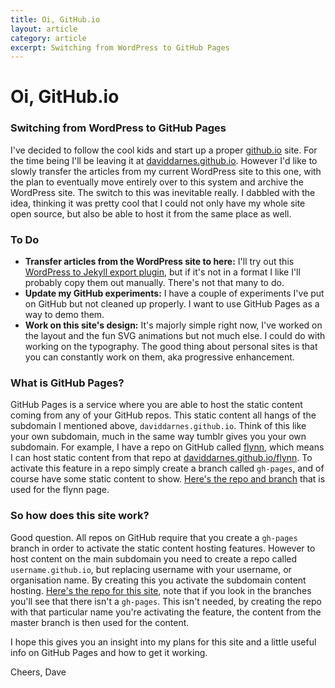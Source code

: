 ```yaml
---
title: Oi, GitHub.io
layout: article
category: article
excerpt: Switching from WordPress to GitHub Pages
---
```


# Oi, GitHub.io

### Switching from WordPress to GitHub Pages

I've decided to follow the cool kids and start up a proper [github.io](https://pages.github.com/) site. For the time being I'll be leaving it at [daviddarnes.github.io](http://daviddarnes.github.io). However I'd like to slowly transfer the articles from my current WordPress site to this one, with the plan to eventually move entirely over to this system and archive the WordPress site. The switch to this was inevitable really. I dabbled with the idea, thinking it was pretty cool that I could not only have my whole site open source, but also be able to host it from the same place as well.

### To Do
- **Transfer articles from the WordPress site to here:**
  I'll try out this [WordPress to Jekyll export plugin](https://github.com/benbalter/wordpress-to-jekyll-exporter), but if it's not in a format I like I'll probably copy them out manually. There's not that many to do.
- **Update my GitHub experiments:**
  I have a couple of experiments I've put on GitHub but not cleaned up properly. I want to use GitHub Pages as a way to demo them.
- **Work on this site's design:**
  It's majorly simple right now, I've worked on the layout and the fun SVG animations but not much else. I could do with working on the typography. The good thing about personal sites is that you can constantly work on them, aka progressive enhancement.

### What is GitHub Pages?

GitHub Pages is a service where you are able to host the static content coming from any of your GitHub repos. This static content all hangs of the subdomain I mentioned above, ```daviddarnes.github.io```. Think of this like your own subdomain, much in the same way tumblr gives you your own subdomain. For example, I have a repo on GitHub called [flynn](https://github.com/daviddarnes/flynn), which means I can host static content from that repo at [daviddarnes.github.io/flynn](http://daviddarnes.github.io/flynn/). To activate this feature in a repo simply create a branch called ```gh-pages```, and of course have some static content to show. [Here's the repo and branch](https://github.com/daviddarnes/flynn/tree/gh-pages) that is used for the flynn page.

### So how does this site work?

Good question. All repos on GitHub require that you create a ```gh-pages``` branch in order to activate the static content hosting features. However to host content on the main subdomain you need to create a repo called ```username.github.io```, but replacing username with your username, or organisation name. By creating this you activate the subdomain content hosting. [Here's the repo for this site](https://github.com/daviddarnes/daviddarnes.github.io), note that if you look in the branches you'll see that there isn't a ```gh-pages```. This isn't needed, by creating the repo with that particular name you're activating the feature, the content from the master branch is then used for the content.

I hope this gives you an insight into my plans for this site and a little useful info on GitHub Pages and how to get it working.

Cheers, Dave
